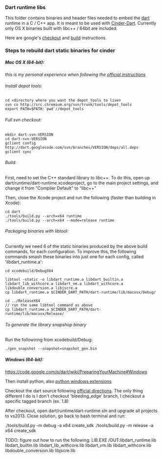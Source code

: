 ### Dart runtime libs

This folder contains binaries and header files needed to embed the [dart][dartlang] runtime in a C / C++ app. It is meant to be used with [Cinder-Dart](https://github.com/richardeakin/Cinder-Dart). Currently only OS X binaries built with libc++ / 64bit are included.

Here are google's [checkout][checkout] and [build][build] instructions.

### Steps to rebuild dart static binaries for cinder


##### Mac OS X (64-bit):

*this is my personal experience when following the [official instructions][checkout]*

###### Install depot tools:

```
cd <directory where you want the depot_tools to live>
svn co http://src.chromium.org/svn/trunk/tools/depot_tools
export PATH=$PATH:`pwd`//depot_tools
```

###### Full svn checkout:
 
```
mkdir dart-svn-VERSION
cd dart-svn-VERSION
gclient config http://dart.googlecode.com/svn/branches/VERSION/deps/all.deps
gclient sync
```

###### Build:

First, need to set the C++ standard library to libc++. To do this, open up dart/runtime/dart-runtime.xcodeproject, go to the main project settings, and change it from “Compiler Default” to “libc++"

Then, close the Xcode project and run the following (faster than building in Xcode):

```
cd dart
./tools/build.py --arch=x64 runtime
./tools/build.py --arch=x64 --mode=release runtime
```

###### Packaging binaries with libtool:

Currently we need 6 of the static binaries produced by the above build commands, for each configuration. To improve this, the following commands smash these binaries into just one for each config, called 'libdart_runtime.a':

```
cd xcodebuild/DebugX64

libtool -static -o libdart_runtime.a libdart_builtin.a libdart_lib_withcore.a libdart_vm.a libdart_withcore.a libdouble_conversion.a libjscre.a
cp libdart_runtime.a $CINDER_DART_PATH/dart-runtime/lib/macosx/Debug/

cd ../ReleaseX64
// run the same libtool command as above
cp libdart_runtime.a $CINDER_DART_PATH/dart-runtime/lib/macosx/Release/
```

###### To generate the library snapshop binary

Run the followinng from xcodebuild/Debug:

```
./gen_snapshot --snapshot=snapshot_gen.bin
```

##### Windows (64-bit):

https://code.google.com/p/dart/wiki/PreparingYourMachine#Windows

Then install python, also [python windows extensions](http://sourceforge.net/projects/pywin32/files/)

Checkout the dart source following [official directions](https://code.google.com/p/dart/wiki/GettingTheSource). The only thing different I do is I don't checkout 'bleeding_edge' branch, I checkout a specific tagged branch (ex. 1.8)

After checkout, open dart/runtime/dart-runtime.sln and upgrade all projects to vs2013. Close solution, go back to bash terminal and run:

./tools/build.py -m debug -a x64 create_sdk
./tools/build.py -m release -a x64 create_sdk

TODO: figure out how to run the following:
LIB.EXE /OUT:libdart_runtime.lib libdart_builtin.lib libdart_lib_withcore.lib libdart_vm.lib libdart_withcore.lib libdouble_conversion.lib libjscre.lib

[dartlang]: http://www.dartlang.org/
[checkout]: https://code.google.com/p/dart/wiki/GettingTheSource
[build]: https://code.google.com/p/dart/wiki/Building#Building_everything